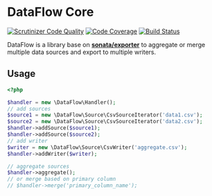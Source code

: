 # DataFlow Core

[![Scrutinizer Code Quality](https://scrutinizer-ci.com/g/vincenttouzet/DataFlow-Core/badges/quality-score.png?s=2771d9415f76506ededfec4790bb69b0cef62ba2)](https://scrutinizer-ci.com/g/vincenttouzet/DataFlow-Core/)
[![Code Coverage](https://scrutinizer-ci.com/g/vincenttouzet/DataFlow-Core/badges/coverage.png?s=3168f2e9c39491a69e32597aaa3e92628c6a1a2f)](https://scrutinizer-ci.com/g/vincenttouzet/DataFlow-Core/)
[![Build Status](https://travis-ci.org/vincenttouzet/DataFlow-Core.svg?branch=master)](https://travis-ci.org/vincenttouzet/DataFlow-Core)

DataFlow is a library base on [**sonata/exporter**][1] to aggregate or merge multiple data sources and export to multiple writers.

## Usage

```php
<?php

$handler = new \DataFlow\Handler();
// add sources
$source1 = new \DataFlow\Source\CsvSourceIterator('data1.csv');
$source2 = new \DataFlow\Source\CsvSourceIterator('data2.csv');
$handler->addSource($source1);
$handler->addSource($source2);
// add writer
$writer = new \DataFlow\Source\CsvWriter('aggregate.csv');
$handler->addWriter($writer);

// aggregate sources
$handler->aggregate();
// or merge based on primary column
// $handler->merge('primary_column_name');

```


[1]: https://github.com/sonata-project/exporter
